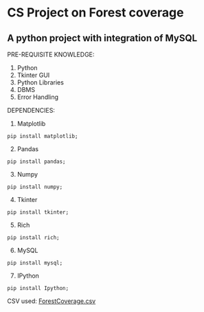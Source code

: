 # CS Project on Forest coverage
A python project with integration of MySQL
----------------------------------------------------------------------------------------------
PRE-REQUISITE KNOWLEDGE:
1. Python
2. Tkinter GUI
3. Python Libraries
4. DBMS
5. Error Handling

DEPENDENCIES:
1. Matplotlib
```
pip install matplotlib;
```
2. Pandas
```
pip install pandas;
```
3. Numpy
```
pip install numpy;
```
4. Tkinter
```
pip install tkinter;
```
5. Rich
```
pip install rich;
```
6. MySQL
```
pip install mysql;
```
7. IPython
```
pip install Ipython;
```

CSV used:
[ForestCoverage.csv](https://github.com/PiyushBOT/IP_Project_Class12-CBSE-/files/7259741/ForestCoverage.csv)
